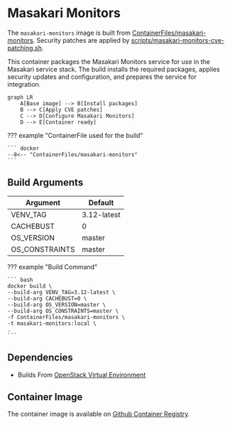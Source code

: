 # Masakari Monitors

The `masakari-monitors` image is built from [ContainerFiles/masakari-monitors](https://github.com/rackerlabs/genestack-images/blob/main/ContainerFiles/masakari-monitors). Security patches are applied by [scripts/masakari-monitors-cve-patching.sh](https://github.com/rackerlabs/genestack-images/blob/main/scripts/masakari-monitors-cve-patching.sh).

This container packages the Masakari Monitors service for use in the Masakari service stack. The build installs the required packages, applies security updates and configuration, and prepares the service for integration.

``` mermaid
graph LR
    A[Base image] --> B[Install packages]
    B --> C[Apply CVE patches]
    C --> D[Configure Masakari Monitors]
    D --> E[Container ready]
```

??? example "ContainerFile used for the build"

    ``` docker
    --8<-- "ContainerFiles/masakari-monitors"
    ```

## Build Arguments

| Argument | Default |
| --- | --- |
| VENV_TAG | 3.12-latest |
| CACHEBUST | 0 |
| OS_VERSION | master |
| OS_CONSTRAINTS | master |

??? example "Build Command"

    ``` bash
    docker build \
    --build-arg VENV_TAG=3.12-latest \
    --build-arg CACHEBUST=0 \
    --build-arg OS_VERSION=master \
    --build-arg OS_CONSTRAINTS=master \
    -f ContainerFiles/masakari-monitors \
    -t masakari-monitors:local \
    .
    ```

## Dependencies

- Builds From [OpenStack Virtual Environment](openstack-venv.md)

## Container Image

The container image is available on [Github Container Registry](https://github.com/rackerlabs/genestack-images/pkgs/container/genestack-images%2Fmasakari-monitors).
